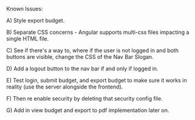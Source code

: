 Known Issues: 

A) Style export budget. 

B) Separate CSS concerns - Angular supports multi-css files impacting a single HTML file.

C) See if there's a way to, where if the user is not logged in and both buttons are visible, change the CSS of the Nav Bar Slogan.

D) Add a logout button to the nav bar if and only if logged in.

E) Test login, submit budget, and export budget to make sure it works in reality (use the server alongside the frontend).

F) Then re enable security by deleting that security config file.

G) Add in view budget and export to pdf implementation later on. 